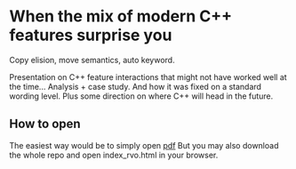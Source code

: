 
# When the mix of modern C++ features surprise you

Copy elision, move semantics, auto keyword.

Presentation on C++ feature interactions that might not have worked well at the time...
Analysis + case study.
And how it was fixed on a standard wording level.
Plus some direction on where C++ will head in the future.

## How to open

The easiest way would be to simply open [pdf](https://github.com/bondyr/rvo_ppt/blob/master/rvo_ppt.pdf)
But you may also download the whole repo and open index_rvo.html in your browser.

